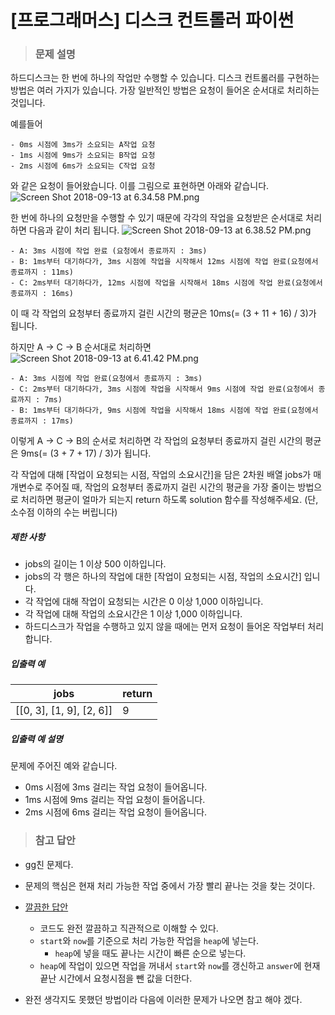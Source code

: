 # [프로그래머스] 디스크 컨트롤러 파이썬

> ### 문제 설명

하드디스크는 한 번에 하나의 작업만 수행할 수 있습니다. 디스크 컨트롤러를 구현하는 방법은 여러 가지가 있습니다. 가장 일반적인 방법은 요청이 들어온 순서대로 처리하는 것입니다.

예를들어

```
- 0ms 시점에 3ms가 소요되는 A작업 요청
- 1ms 시점에 9ms가 소요되는 B작업 요청
- 2ms 시점에 6ms가 소요되는 C작업 요청
```

와 같은 요청이 들어왔습니다. 이를 그림으로 표현하면 아래와 같습니다.
![Screen Shot 2018-09-13 at 6.34.58 PM.png](https://grepp-programmers.s3.amazonaws.com/files/production/b68eb5cec6/38dc6a53-2d21-4c72-90ac-f059729c51d5.png)

한 번에 하나의 요청만을 수행할 수 있기 때문에 각각의 작업을 요청받은 순서대로 처리하면 다음과 같이 처리 됩니다.
![Screen Shot 2018-09-13 at 6.38.52 PM.png](https://grepp-programmers.s3.amazonaws.com/files/production/5e677b4646/90b91fde-cac4-42c1-98b8-8f8431c52dcf.png)

```
- A: 3ms 시점에 작업 완료 (요청에서 종료까지 : 3ms)
- B: 1ms부터 대기하다가, 3ms 시점에 작업을 시작해서 12ms 시점에 작업 완료(요청에서 종료까지 : 11ms)
- C: 2ms부터 대기하다가, 12ms 시점에 작업을 시작해서 18ms 시점에 작업 완료(요청에서 종료까지 : 16ms)
```

이 때 각 작업의 요청부터 종료까지 걸린 시간의 평균은 10ms(= (3 + 11 + 16) / 3)가 됩니다.

하지만 A → C → B 순서대로 처리하면
![Screen Shot 2018-09-13 at 6.41.42 PM.png](https://grepp-programmers.s3.amazonaws.com/files/production/9eb7c5a6f1/a6cff04d-86bb-4b5b-98bf-6359158940ac.png)

```
- A: 3ms 시점에 작업 완료(요청에서 종료까지 : 3ms)
- C: 2ms부터 대기하다가, 3ms 시점에 작업을 시작해서 9ms 시점에 작업 완료(요청에서 종료까지 : 7ms)
- B: 1ms부터 대기하다가, 9ms 시점에 작업을 시작해서 18ms 시점에 작업 완료(요청에서 종료까지 : 17ms)
```

이렇게 A → C → B의 순서로 처리하면 각 작업의 요청부터 종료까지 걸린 시간의 평균은 9ms(= (3 + 7 + 17) / 3)가 됩니다.

각 작업에 대해 [작업이 요청되는 시점, 작업의 소요시간]을 담은 2차원 배열 jobs가 매개변수로 주어질 때, 작업의 요청부터 종료까지 걸린 시간의 평균을 가장 줄이는 방법으로 처리하면 평균이 얼마가 되는지 return 하도록 solution 함수를 작성해주세요. (단, 소수점 이하의 수는 버립니다)

##### 제한 사항

- jobs의 길이는 1 이상 500 이하입니다.
- jobs의 각 행은 하나의 작업에 대한 [작업이 요청되는 시점, 작업의 소요시간] 입니다.
- 각 작업에 대해 작업이 요청되는 시간은 0 이상 1,000 이하입니다.
- 각 작업에 대해 작업의 소요시간은 1 이상 1,000 이하입니다.
- 하드디스크가 작업을 수행하고 있지 않을 때에는 먼저 요청이 들어온 작업부터 처리합니다.

##### 입출력 예

| jobs                     | return |
| ------------------------ | ------ |
| [[0, 3], [1, 9], [2, 6]] | 9      |

##### 입출력 예 설명

문제에 주어진 예와 같습니다.

- 0ms 시점에 3ms 걸리는 작업 요청이 들어옵니다.
- 1ms 시점에 9ms 걸리는 작업 요청이 들어옵니다.
- 2ms 시점에 6ms 걸리는 작업 요청이 들어옵니다.

> ### 참고 답안

- gg친 문제다.
- 문제의 핵심은 현재 처리 가능한 작업 중에서 가장 빨리 끝나는 것을 찾는 것이다.

- [깔끔한 답안](https://velog.io/@younge/Python-%ED%94%84%EB%A1%9C%EA%B7%B8%EB%9E%98%EB%A8%B8%EC%8A%A4-%EB%94%94%EC%8A%A4%ED%81%AC-%EC%BB%A8%ED%8A%B8%EB%A1%A4%EB%9F%AC-%ED%9E%99)
  - 코드도 완전 깔끔하고 직관적으로 이해할 수 있다.
  - `start`와 `now`를 기준으로 처리 가능한 작업을 `heap`에 넣는다.
    - `heap`에 넣을 때도 끝나는 시간이 빠른 순으로 넣는다.
  - `heap`에 작업이 있으면 작업을 꺼내서 `start`와 `now`를 갱신하고 `answer`에 현재 끝난 시간에서 요청시점을 뺀 값을 더한다.
- 완전 생각지도 못했던 방법이라 다음에 이러한 문제가 나오면 참고 해야 겠다.